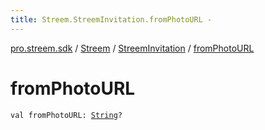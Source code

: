 ```yaml
---
title: Streem.StreemInvitation.fromPhotoURL - 
---
```


[pro.streem.sdk](../../index.html) / [Streem](../index.html) / [StreemInvitation](index.html) / [fromPhotoURL](./from-photo-u-r-l.html)

# fromPhotoURL

`val fromPhotoURL: `[`String`](https://kotlinlang.org/api/latest/jvm/stdlib/kotlin/-string/index.html)`?`
